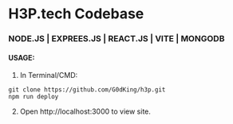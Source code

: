 # H3P.tech Codebase
### NODE.JS | EXPREES.JS | REACT.JS | VITE | MONGODB

#### USAGE:
1. In Terminal/CMD:
```
git clone https://github.com/G0dKing/h3p.git
npm run deploy
```
2. Open http://localhost:3000 to view site.
